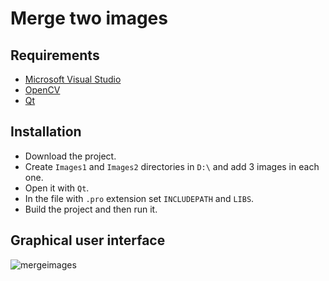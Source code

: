 # Merge two images

## Requirements

* [Microsoft Visual Studio](https://https://www.visualstudio.com/)
* [OpenCV](https://opencv.org/)
* [Qt](https://www.qt.io/)

## Installation

* Download the project.
* Create `Images1` and `Images2` directories in `D:\` and add 3 images in each one.
* Open it with `Qt`.
* In the file with `.pro` extension set `INCLUDEPATH` and `LIBS`.
* Build the project and then run it.

## Graphical user interface

![mergeimages](https://user-images.githubusercontent.com/20202617/32291948-3299571a-bf47-11e7-8bd5-033b31e62c36.png)